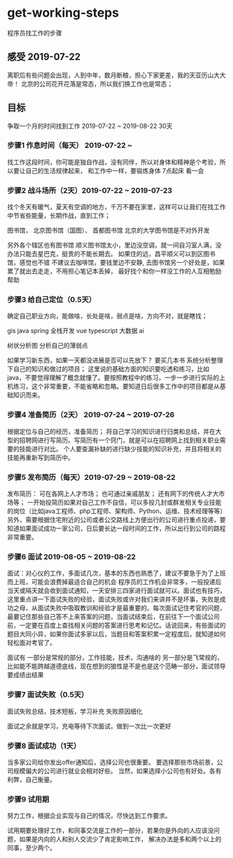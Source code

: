 # get-working-steps
程序员找工作的步骤

## 感受  2019-07-22
离职后有些问题会出现，人到中年，数月断粮，担心下家更差，我的天亚历山大大帝！
北京的公司花开花落是常态，所以我们换工作也是常态；

## 目标  
争取一个月的时间找到工作 2019-07-22 ~ 2019-08-22 30天

### 步骤1  作息时间（每天） 2019-07-22 ~   

找工作这段时间，你可能是独自作战，没有同伴，所以对身体和精神是个考验，所以要让自己的生活规律起来，
和工作中一样，要锻炼身体
7点起床
看一会


### 步骤2  战斗场所（2天）2019-07-22 ~  2019-07-23
找个冬天有暖气，夏天有空调的地方，千万不要在家里，这样可以让我们在找工作中节省些能量，长期作战，直到工作；

图书馆，
北京图书馆（国图）、
首都图书馆
北京的大学图书馆是不对外开发

另外各个辖区也有图书馆
顺义图书馆太小，里边没空调，就一间自习室人满，没办法只能去星巴克，挺贵的不能长期去。
如果住的远，昌平顺义可以到区图书馆，感觉也不错
不建议去咖啡馆，要钱里边不安静,
去图书馆另一个好处是，如果累了就出去走走，不用担心笔记本丢掉，
最好找个和你一样没工作的人互相勉励帮助

### 步骤3   给自己定位（0.5天）
确定自己职业方向，能做啥，长处是啥，弱点是啥，方向不对，就是瞎找；

gis
    java
        spring 
        全栈开发
        vue
        typescript
        大数据
        ai

树状分析图
分析自己的薄弱点

如果学习新东西，如果一天都没进展是否可以先放下？
要买几本书
系统分析整理下自己的知识和做过的项目；
这里说的基础方面的知识要吃透和练习，比如java，不要觉得理解了概念就懂了。要按照教程中的练习，一步一步进行实际的上机练习，这个非常重要，不能省略和忽略。要知道日后很多工作中的项目都是从基础知识而来。

### 步骤4  准备简历（2天） 2019-07-24 ~  2019-07-26
根据定位与自己的经历，准备简历；
将自己学习的知识进行归类和总结，并在大型的招聘网进行写简历。写简历有一个窍门，就是可以在招聘网上找到相关职业需要的技能进行对比。
个人要查漏补缺的进行缺少技能的知识补充，并且将相关的技能再重新写到简历中。

### 步骤5  发布简历（每天）2019-07-29 ~  2019-08-22
发布简历：
    可在各网上人才市场；
    也可通过亲戚朋友；
    还有网下的传统人才大市场等；
 一开始投简历如果对自己工作不自信，可以多投几封或群发相关专业技能的岗位（比如java工程师、php工程师、架构师、Python、运维、技术经理等等）另外，需要根据住宅附近的公司或者公交路线上方便出行的公司进行重点投递，要知道如果面试成功一家公司，日后要长达一段时间的工作，所以出行到公司的路程非常重要。

### 步骤6 面试  2019-08-05 ~  2019-08-22
面试：对心仪的工作，多面试几次，基本的东西也熟悉了，建议不要急于为了上班而上班，可能会浪费掉最适合自己的机会
程序员的工作机会非常多，一般投递后当天或隔天就会收到面试通知，一天安排三四家进行面试就可以。面试也有技巧，这里重点讲一下面试失败的经验，面试失败或许对我们来讲并不是坏事，失败是成功之母，从面试失败中吸取教训和经验才是最重要的。每次面试记住考官的问题，最要记住那些自己答不上来答案的问题，当面试结束后，在前往下一个面试公司前，一定要在百度上查找相关问题的答案进行思考和记忆。话说回来，有些面试的题目大同小异，如果你面试多家以后，当题目和答案积累一定程度后，就知道如何轻松面对考官了。

面试有
一部分是常规的部分，工作技能，技术，沟通啥的
另一部分是飞常规的，比如能不能跨越道德底线，现在想到的狼性是不是也是这个范畴一部分，面试领导要成绩出结果

### 步骤7 面试失败（0.5天）
面试失败总结，技术短板，学习补充
失败原因细化

面试之余就是学习，充电等待下次面试，做到一次比一次更好

### 步骤8 面试成功（1天）
当多家公司给你发出offer通知后，选择公司也很重要。
要选择那些市场前景，公司规模偏大的公司进行就业会相对好些。
当然，如果选择小公司也有好处。各有利弊，自己衡量。

### 步骤9 试用期
努力工作，根据企业实现与自己的情况，尽快达到工作要求。

试用期要处理好工作，和同事交流是工作的一部分，若果你是外向的人应该没问题，如果是内向的人和别人交流少了肯定影响工作，
解决办法是多和两个以上的同事，至少两个。





